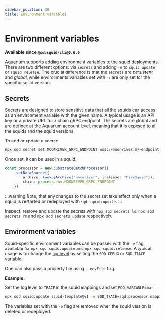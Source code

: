 ```yaml
---
sidebar_position: 30
title: Environment variables
---
```


# Environment variables

**Available since `@subsquid/cli@0.6.0`**

Aquarium supports adding environment variables to the squid deployments. There are two different options: via `secrets` and adding `-e` to `squid update` or `squid release`. The crucial difference is that the `secrets` are *persistent* and *global*, while environments variables set with `-e` are only set for the specific squid version. 

## Secrets 

Secrets are designed to store sensitive data that all the squids can access as an environment variable with the given name. A typical usage is an API key or a private URL for a chain gRPC endpoint. The secrets are global and are defined at the Aquarium account level, meaning that it is exposed to all the squids and the squid versions. 

To add or update a secret:
```bash
npx sqd secret set MOONRIVER_GRPC_ENDPOINT wss://moonriver.my-endpoint.com/ws
```

Once set, it can be used in a squid:
```typescript
const processor = new SubstrateBatchProcessor()
    .setDataSource({
        archive: lookupArchive("moonriver", {release: "FireSquid"}),
        chain: process.env.MOONRIVER_GRPC_ENDPOINT
    })
```

:::warning
Note, that any changes to the secret set take effect only when a squid is restarted or redeployed with `sqd squid:update`.
:::

Inspect, remove and update the secrets with `npx sqd secrets ls`, `npx sqd secrets rm` and `npx sqd secrets update` respectively. 

## Environment variables

Squid-specific environment variables can be passed with the `-e` flag available for `npx sqd squid:update` and `npx sqd squid:release`. A typical usage is to change the [log level](/develop-a-squid/logging) by setting the `SQD_DEBUG` or `SQD_TRACE` variable.

One can also pass a property file using `--envFile` flag.

**Example:**

Set the log level to `TRACE` in the squid mappings and set `FOO_VARIABLE=bar`:
```bash
npx sqd squid:update squid-template@v1 -e SQD_TRACE=sqd:processor:mapping -e FOO_VARIABLE=bar
```

The variables set with the `-e` flag are removed when the squid version is deleted or redeployed.